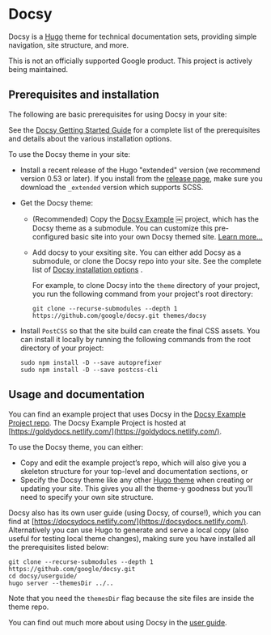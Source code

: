 # Docsy

Docsy is a [Hugo](https://gohugo.io/) theme for technical documentation sets, providing simple navigation, site structure, and more.

This is not an officially supported Google product. This project is actively being maintained.


## Prerequisites and installation

The following are basic prerequisites for using Docsy in your site:

<!-- TODO: Update to docsy.dev URL -->
See the 
[Docsy Getting Started Guide](https://docsydocs.netlify.com/docs/getting-started/) for a complete list of the
prerequisites and details about the various installation options.

To use the Docsy theme in your site:

- Install a recent release of the Hugo "extended" version (we recommend version 0.53 or later). If you install from the 
  [release page](https://github.com/gohugoio/hugo/releases), make sure you download the `_extended` version 
  which supports SCSS.

- Get the Docsy theme:

  - (Recommended) Copy the [Docsy Example](https://github.com/google/docsy-example)
￼	 project, which has the Docsy theme as a submodule.
    You can customize this pre-configured basic site into your own Docsy themed site. 
    [Learn more...](https://github.com/google/docsy-example)
  
  - Add docsy to your exsiting site. You can either add Docsy as a submodule, or clone the Docsy repo into your site.
    See the complete list of [Docsy installation options](https://docsydocs.netlify.com/docs/getting-started/) .
  
    For example, to clone Docsy into the `theme` directory of your project, you run the following command from 
    your project's root directory:
    
    ```
    git clone --recurse-submodules --depth 1 https://github.com/google/docsy.git themes/docsy
    ```

- Install `PostCSS` so that the site build can create the final CSS assets. You can install it locally by running 
  the following commands from the root directory of your project:

  ```
  sudo npm install -D --save autoprefixer
  sudo npm install -D --save postcss-cli
  ```

## Usage and documentation


<!-- TODO: Update to docsy.dev URL -->
You can find an example project that uses Docsy in the [Docsy Example Project repo](https://github.com/google/docsy-example). The Docsy Example Project is hosted at [https://goldydocs.netlify.com/](https://goldydocs.netlify.com/).

To use the Docsy theme, you can either:

* Copy and edit the example project’s repo, which will also give you a skeleton structure for your top-level and documentation sections, or
* Specify the Docsy theme like any other [Hugo theme](https://gohugo.io/themes/installing-and-using-themes/)
 when creating or updating your site. This gives you all the theme-y goodness but you’ll need to specify your own site structure.


<!-- TODO: Update to docsy.dev URL -->
Docsy also has its own user guide (using Docsy, of course!), which you can find at [https://docsydocs.netlify.com/](https://docsydocs.netlify.com/). Alternatively you can use Hugo to generate and serve a local copy (also useful for testing local theme changes), making sure you have installed all the prerequisites listed below:

```
git clone --recurse-submodules --depth 1 https://github.com/google/docsy.git
cd docsy/userguide/
hugo server --themesDir ../..
```

Note that you need the `themesDir` flag because the site files are inside the theme repo.

<!-- TODO: Update to docsy.dev URL -->
You can find out much more about using Docsy in the [user guide](https://docsydocs.netlify.com/).


